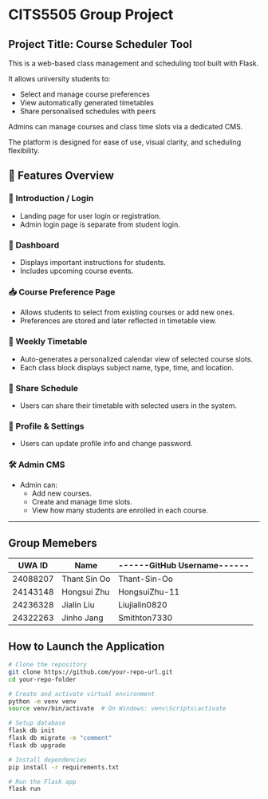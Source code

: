 # CITS5505 Group Project

## Project Title: Course Scheduler Tool
This is a web-based class management and scheduling tool built with Flask.

It allows university students to:

- Select and manage course preferences
- View automatically generated timetables
- Share personalised schedules with peers

Admins can manage courses and class time slots via a dedicated CMS.

The platform is designed for ease of use, visual clarity, and scheduling flexibility.


## 🚀 Features Overview

### 👋 Introduction / Login
- Landing page for user login or registration.
- Admin login page is separate from student login.

### 🎯 Dashboard
- Displays important instructions for students.
- Includes upcoming course events.

### 📥 Course Preference Page
- Allows students to select from existing courses or add new ones.
- Preferences are stored and later reflected in timetable view.

### 📅 Weekly Timetable
- Auto-generates a personalized calendar view of selected course slots.
- Each class block displays subject name, type, time, and location.

### 🔁 Share Schedule
- Users can share their timetable with selected users in the system.

### 🔐 Profile & Settings
- Users can update profile info and change password.

### 🛠 Admin CMS
- Admin can:
  - Add new courses.
  - Create and manage time slots.
  - View how many students are enrolled in each course.

---

## Group Memebers

|  UWA ID    |      Name       |------GitHub Username------|
|------------|-----------------|---------------------------|
|  24088207  |  Thant Sin Oo   |Thant-Sin-Oo|
|  24143148  |  Hongsui Zhu    |HongsuiZhu-11|
|  24236328  |  Jialin Liu     |Liujialin0820|
|  24322263  |  Jinho Jang     |Smithton7330|


## How to Launch the Application

```bash
# Clone the repository
git clone https://github.com/your-repo-url.git
cd your-repo-folder

# Create and activate virtual environment
python -m venv venv
source venv/bin/activate  # On Windows: venv\Scripts\activate

# Setup database 
flask db init
flask db migrate -m "comment"
flask db upgrade

# Install dependencies
pip install -r requirements.txt

# Run the Flask app
flask run










